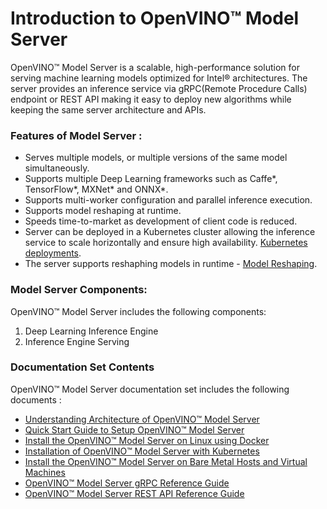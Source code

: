 # Introduction to OpenVINO&trade; Model Server

OpenVINO&trade; Model Server is a scalable, high-performance solution for serving machine learning models optimized for Intel® architectures. The server provides an inference service via gRPC(Remote Procedure Calls) endpoint or REST API  making it easy to deploy new algorithms while keeping the same server architecture and APIs.

### Features of Model Server :

* Serves multiple models, or multiple versions of the same model simultaneously.
* Supports multiple Deep Learning frameworks such as Caffe*, TensorFlow*, MXNet* and ONNX*.
* Supports multi-worker configuration and parallel inference execution.
* Supports model reshaping at runtime.
* Speeds time-to-market as development of client code is reduced.
* Server can be deployed in a Kubernetes cluster allowing the inference service to scale horizontally and ensure high availability. [Kubernetes deployments](../deploy).
* The server supports reshaphing models in runtime - [Model Reshaping](./ShapeAndBatchSize.md).

### Model Server Components:
OpenVINO&trade; Model Server includes the following components:

1. Deep Learning Inference Engine
2. Inference Engine Serving 

### Documentation Set Contents
OpenVINO&trade; Model Server documentation set includes the following documents :

- [Understanding Architecture of OpenVINO&trade; Model Server](./architecture.md)
- [Quick Start Guide to Setup OpenVINO&trade; Model Server](./ovms_quickstart.md)
- [Install the OpenVINO&trade; Model Server on Linux using Docker](./docker_container.md)
- [Installation of OpenVINO&trade; Model Server with Kubernetes](./InstallationsKubernetes.md)
- [Install the  OpenVINO&trade; Model Server on Bare Metal Hosts and Virtual Machines](./host.md)
- [OpenVINO&trade; Model Server gRPC Reference Guide](./ModelServerGRPCAPI.md)
- [OpenVINO&trade; Model Server REST API Reference Guide](./ModelServerRESTAPI.md)



